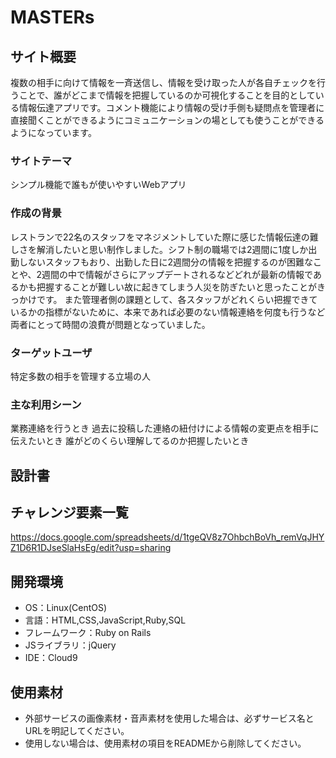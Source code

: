 <!--# README-->

<!--This README would normally document whatever steps are necessary to get the-->
<!--application up and running.-->

<!--Things you may want to cover:-->

<!--* Ruby version-->

<!--* System dependencies-->

<!--* Configuration-->

<!--* Database creation-->

<!--* Database initialization-->

<!--* How to run the test suite-->

<!--* Services (job queues, cache servers, search engines, etc.)-->

<!--* Deployment instructions-->

<!--* ...-->

# MASTERs

## サイト概要
複数の相手に向けて情報を一斉送信し、情報を受け取った人が各自チェックを行うことで、誰がどこまで情報を把握しているのか可視化することを目的としている情報伝達アプリです。コメント機能により情報の受け手側も疑問点を管理者に直接聞くことができるようにコミュニケーションの場としても使うことができるようになっています。

### サイトテーマ
シンプル機能で誰もが使いやすいWebアプリ

### 作成の背景
レストランで22名のスタッフをマネジメントしていた際に感じた情報伝達の難しさを解消したいと思い制作しました。シフト制の職場では2週間に1度しか出勤しないスタッフもおり、出勤した日に2週間分の情報を把握するのが困難なことや、2週間の中で情報がさらにアップデートされるなどどれが最新の情報であるかも把握することが難しい故に起きてしまう人災を防ぎたいと思ったことがきっかけです。
また管理者側の課題として、各スタッフがどれくらい把握できているかの指標がないために、本来であれば必要のない情報連絡を何度も行うなど両者にとって時間の浪費が問題となっていました。

### ターゲットユーザ
特定多数の相手を管理する立場の人

### 主な利用シーン
業務連絡を行うとき
過去に投稿した連絡の紐付けによる情報の変更点を相手に伝えたいとき
誰がどのくらい理解してるのか把握したいとき

## 設計書


## チャレンジ要素一覧
<https://docs.google.com/spreadsheets/d/1tgeQV8z7OhbchBoVh_remVqJHYZ1D6R1DJseSlaHsEg/edit?usp=sharing>

## 開発環境
- OS：Linux(CentOS)
- 言語：HTML,CSS,JavaScript,Ruby,SQL
- フレームワーク：Ruby on Rails
- JSライブラリ：jQuery
- IDE：Cloud9

## 使用素材
- 外部サービスの画像素材・音声素材を使用した場合は、必ずサービス名とURLを明記してください。
- 使用しない場合は、使用素材の項目をREADMEから削除してください。